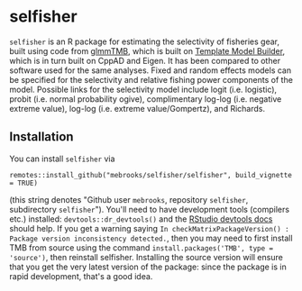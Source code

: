 # selfisher

`selfisher` is an R package for estimating the selectivity of fisheries gear, built using code from [glmmTMB](https://github.com/glmmTMB/glmmTMB), which is built on [Template Model Builder](https://github.com/kaskr/adcomp), which is in turn built on CppAD and Eigen. It has been compared to other software used for the same analyses. Fixed and random effects models can be specified for the selectivity and  relative fishing power components of the model. Possible links for the selectivity model include logit (i.e. logistic), probit (i.e. normal probability ogive), complimentary log-log (i.e. negative extreme value), log-log (i.e. extreme value/Gompertz), and Richards.

## Installation 

You can install `selfisher` via
```
remotes::install_github("mebrooks/selfisher/selfisher", build_vignette = TRUE)
```
(this string denotes "Github user `mebrooks`, repository `selfisher`, subdirectory `selfisher`"). You'll need to have development tools (compilers etc.) installed: `devtools::dr_devtools()` and the [RStudio devtools docs](https://www.rstudio.com/products/rpackages/devtools/) should help. If you get a warning saying `In checkMatrixPackageVersion() : Package version inconsistency detected.`, then you may need to first install TMB from source using the command `install.packages('TMB', type = 'source')`, then reinstall selfisher. Installing the source version will ensure that you get the very latest version of the package: since the package is in rapid development, that's a good idea. 
